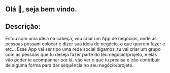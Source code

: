 ## Olá 👋, seja bem vindo.

## Descrição:
Estou com uma ideia na cabeça, vou criar um App de negócios, onde as pessoas
possam colocar e dizer sua ideia de negócio, o que querem fazer e etc...
Esse App vai ser tipo uma rede social digamos, tu vai criar um grupo com as
pessoas que tu deseja fazer parte do teu negócio/projeto, e elas vão poder
te acompanhar por lá, vão ver o que tu precisa e irão contribuir de alguma
forma para dar sequência no seu negócio/projeto.

